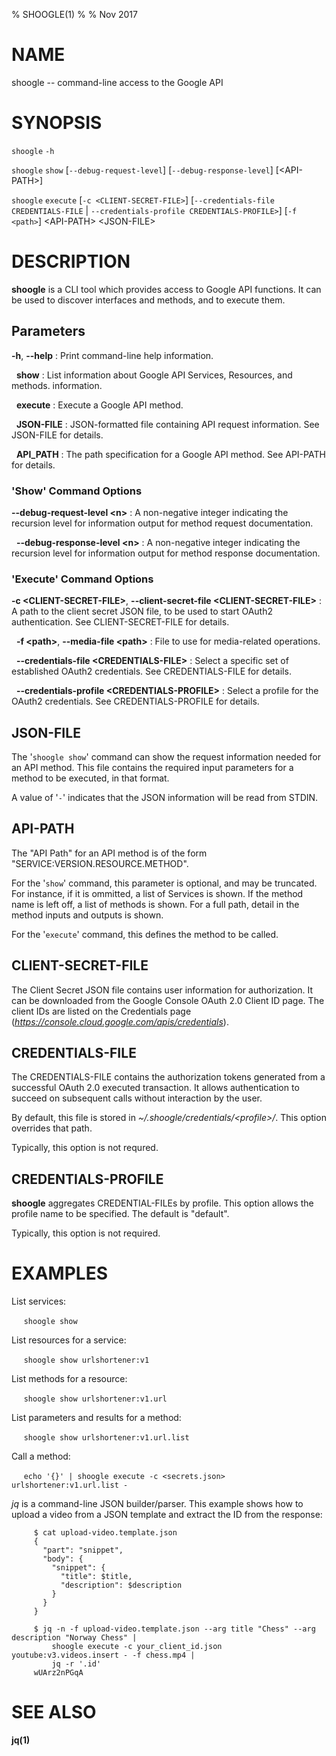 % SHOOGLE(1)
% 
% Nov 2017

# NAME

shoogle -- command-line access to the Google API

# SYNOPSIS

`shoogle` `-h`

`shoogle` `show` [`--debug-request-level`] [`--debug-response-level`] [&lt;API-PATH&gt;]

`shoogle` `execute` [`-c <CLIENT-SECRET-FILE>`] [`--credentials-file CREDENTIALS-FILE` | `--credentials-profile CREDENTIALS-PROFILE>`] [`-f <path>`] &lt;API-PATH&gt; &lt;JSON-FILE&gt;
# DESCRIPTION


**shoogle** is a CLI tool which provides access to Google API functions. It
can be used to discover interfaces and methods, and to execute them.


## Parameters

**-h**, **--help**
:    Print command-line help information.

&nbsp;
**show**
:    List information about Google API Services, Resources, and methods. information.

&nbsp;
**execute**
:    Execute a Google API method.

&nbsp;
**JSON-FILE**
:    JSON-formatted file containing API request information. See JSON-FILE
     for details.

&nbsp;
**API_PATH**
:     The path specification for a Google API method. See API-PATH for details.


### 'Show' Command Options
**--debug-request-level &lt;n&gt;**
:    A non-negative integer indicating the recursion level for information output for method request documentation.

&nbsp;
**--debug-response-level &lt;n&gt;**
:    A non-negative integer indicating the recursion level for information output for method response documentation.


### 'Execute' Command Options
**-c &lt;CLIENT-SECRET-FILE&gt;**, **--client-secret-file &lt;CLIENT-SECRET-FILE&gt;**
:    A path to the client secret JSON file, to be used to start OAuth2 authentication. See CLIENT-SECRET-FILE for details.

&nbsp;
**-f &lt;path&gt;**, **--media-file &lt;path&gt;**
:    File to use for media-related operations.

&nbsp;
**--credentials-file &lt;CREDENTIALS-FILE&gt;**
:    Select a specific set of established OAuth2 credentials. See CREDENTIALS-FILE for details.

&nbsp;
**--credentials-profile &lt;CREDENTIALS-PROFILE&gt;**
:    Select a profile for the OAuth2 credentials. See CREDENTIALS-PROFILE for details.


## JSON-FILE

The '`shoogle show`' command can show the request information needed for an API method. This file contains the required input parameters for a method to be executed, in that format.

A value of '`-`' indicates that the JSON information will be read from STDIN.

## API-PATH

The "API Path" for an API method is of the form "SERVICE:VERSION.RESOURCE.METHOD". 

For the '`show`' command, this parameter is optional, and may be truncated. For instance, if it is ommitted, a list of Services is shown. If the method name is left off, a list of methods is shown. For a full path, detail in the method inputs and outputs is shown.

For the '`execute`' command, this defines the method to be called.

## CLIENT-SECRET-FILE

The Client Secret JSON file contains user information for authorization. It can be downloaded from the Google Console OAuth 2.0 Client ID page. The client IDs are listed on the Credentials page (*https://console.cloud.google.com/apis/credentials*).

## CREDENTIALS-FILE

The CREDENTIALS-FILE contains the authorization tokens generated from a successful OAuth 2.0 executed transaction. It allows authentication to succeed on subsequent calls without interaction by the
user.

By default, this file is stored in *~/.shoogle/credentials/&lt;profile&gt;/*. This option overrides
that path.

Typically, this option is not requred.

## CREDENTIALS-PROFILE

**shoogle** aggregates CREDENTIAL-FILEs by profile. This option allows the profile name to be 
specified. The default is "default".

Typically, this option is not required.

# EXAMPLES

List services:

&nbsp;&nbsp;&nbsp;&nbsp;&nbsp;`shoogle show`

List resources for a service:

&nbsp;&nbsp;&nbsp;&nbsp;&nbsp;`shoogle show urlshortener:v1`

List methods for a resource:

&nbsp;&nbsp;&nbsp;&nbsp;&nbsp;`shoogle show urlshortener:v1.url`

List parameters and results for a method:

&nbsp;&nbsp;&nbsp;&nbsp;&nbsp;`shoogle show urlshortener:v1.url.list`

Call a method:

&nbsp;&nbsp;&nbsp;&nbsp;&nbsp;`echo '{}' | shoogle execute -c <secrets.json> urlshortener:v1.url.list -`

*jq* is a command-line JSON builder/parser. This example shows how to upload a video from a JSON template and extract the ID from the response:


```shell
     $ cat upload-video.template.json
     {
       "part": "snippet",
       "body": {
         "snippet": {
           "title": $title,
           "description": $description
         }
       }
     }
```

```shell
     $ jq -n -f upload-video.template.json --arg title "Chess" --arg description "Norway Chess" |
         shoogle execute -c your_client_id.json youtube:v3.videos.insert - -f chess.mp4 |
         jq -r '.id'
     wUArz2nPGqA
```

# SEE ALSO

**jq(1)**

